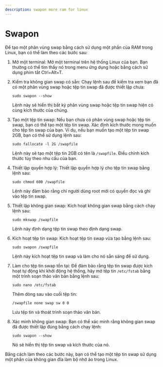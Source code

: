 ```yaml
---
description: swapon more ram for linux
---
```


# Swapon

Để tạo một phân vùng swap bằng cách sử dụng một phần của RAM trong Linux, bạn có thể làm theo các bước sau:

1. Mở một terminal: Mở một terminal trên hệ thống Linux của bạn. Bạn thường có thể tìm thấy nó trong menu ứng dụng hoặc bằng cách sử dụng phím tắt Ctrl+Alt+T.
2.  Kiểm tra không gian swap có sẵn: Chạy lệnh sau để kiểm tra xem bạn đã có một phân vùng swap hoặc tệp tin swap đã được thiết lập chưa:

    ```
    sudo swapon --show
    ```

    Lệnh này sẽ hiển thị bất kỳ phân vùng swap hoặc tệp tin swap hiện có cùng kích thước của chúng.
3.  Tạo một tệp tin swap: Nếu bạn chưa có phân vùng swap hoặc tệp tin swap, bạn có thể tạo một tệp tin swap. Xác định kích thước mong muốn cho tệp tin swap của bạn. Ví dụ, nếu bạn muốn tạo một tệp tin swap 2GB, bạn có thể sử dụng lệnh sau:

    ```
    sudo fallocate -l 2G /swapfile
    ```

    Lệnh này sẽ tạo một tệp tin 2GB có tên là `/swapfile`. Điều chỉnh kích thước tùy theo nhu cầu của bạn.
4.  Thiết lập quyền hợp lý: Thiết lập quyền hợp lý cho tệp tin swap bằng lệnh sau:

    ```
    sudo chmod 600 /swapfile
    ```

    Lệnh này đảm bảo rằng chỉ người dùng root mới có quyền đọc và ghi vào tệp tin swap.
5.  Thiết lập không gian swap: Kích hoạt không gian swap bằng cách chạy lệnh sau:

    ```
    sudo mkswap /swapfile
    ```

    Lệnh này định dạng tệp tin swap theo định dạng swap.
6.  Kích hoạt tệp tin swap: Kích hoạt tệp tin swap vừa tạo bằng lệnh sau:

    ```
    sudo swapon /swapfile
    ```

    Lệnh này kích hoạt tệp tin swap và làm cho nó sẵn sàng để sử dụng.
7.  Làm cho tệp tin swap tồn tại: Để đảm bảo rằng tệp tin swap được kích hoạt tự động khi khởi động hệ thống, hãy mở tệp tin `/etc/fstab` bằng một trình soạn thảo văn bản bằng lệnh sau:

    ```
    sudo nano /etc/fstab
    ```

    Thêm dòng sau vào cuối tệp tin:

    ```
    /swapfile none swap sw 0 0
    ```

    Lưu tệp tin và thoát trình soạn thảo văn bản.
8.  Xác minh không gian swap: Bạn có thể xác minh rằng không gian swap đã được thiết lập đúng bằng cách chạy lệnh:

    ```
    sudo swapon --show
    ```

    Nó sẽ hiển thị tệp tin swap và kích thước của nó.

Bằng cách làm theo các bước này, bạn có thể tạo một tệp tin swap sử dụng một phần của không gian đĩa làm bộ nhớ ảo trong Linux.
